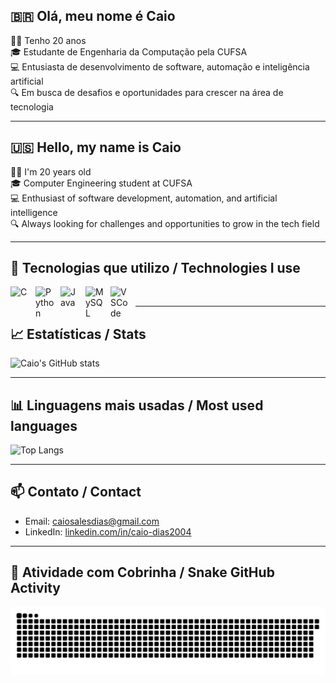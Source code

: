 ## 🇧🇷 Olá, meu nome é Caio
🧑‍💻 Tenho 20 anos   
🎓 Estudante de Engenharia da Computação pela CUFSA  
💻 Entusiasta de desenvolvimento de software, automação e inteligência artificial  
🔍 Em busca de desafios e oportunidades para crescer na área de tecnologia  

---

## 🇺🇸 Hello, my name is Caio
🧑‍💻 I'm 20 years old   
🎓 Computer Engineering student at CUFSA  
💻 Enthusiast of software development, automation, and artificial intelligence  
🔍 Always looking for challenges and opportunities to grow in the tech field

---

## 🚀 Tecnologias que utilizo / Technologies I use

<img align="left" alt="C" title="C" width="30px" style="padding-right: 10px;" src="https://cdn.jsdelivr.net/gh/devicons/devicon@latest/icons/c/c-original.svg">
<img align="left" alt="Python" title="Python" width="30px" style="padding-right: 10px;" src="https://cdn.jsdelivr.net/gh/devicons/devicon@latest/icons/python/python-original.svg" />
<img align="left" alt="Java" title="Java" width="30px" style="padding-right: 10px;" src="https://cdn.jsdelivr.net/gh/devicons/devicon@latest/icons/java/java-original-wordmark.svg" />
<img align="left" alt="MySQL" title="MySQL" width="30px" style="padding-right: 10px;" src="https://cdn.jsdelivr.net/gh/devicons/devicon@latest/icons/mysql/mysql-original.svg" />
<img align="left" alt="VSCode" title="VSCode" width="30px" style="padding-right: 10px;" src="https://cdn.jsdelivr.net/gh/devicons/devicon@latest/icons/vscode/vscode-original.svg" />

<br>

---

## 📈 Estatísticas / Stats

![Caio's GitHub stats](https://github-readme-stats.vercel.app/api?username=CdBr4zil&show_icons=true&theme=radical)

---

## 📊 Linguagens mais usadas / Most used languages

![Top Langs](https://github-readme-stats.vercel.app/api/top-langs/?username=CdBr4zil&layout=compact&theme=radical)

---

## 📫 Contato / Contact

- Email: caiosalesdias@gmail.com
- LinkedIn: [linkedin.com/in/caio-dias2004](https://www.linkedin.com/in/caio-dias2004/)

---

## 🐍 Atividade com Cobrinha / Snake GitHub Activity

<img src="https://raw.githubusercontent.com/CdBr4zil/CdBr4zil/output/snake.svg" alt="Snake animation" />
